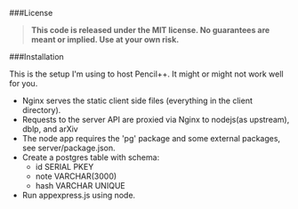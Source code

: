 ###License
>**This code is released under the MIT license. No guarantees are meant or implied. Use at your own risk.**

###Installation

This is the setup I'm using to host Pencil++. It might or might not work well for you.

* Nginx serves the static client side files (everything in the client directory).
* Requests to the server API are proxied via Nginx to nodejs(as upstream), dblp, and arXiv
* The node app requires the 'pg' package and some external packages, see server/package.json. 
* Create a postgres table with schema:
	* id SERIAL PKEY
	* note VARCHAR(3000)
	* hash VARCHAR UNIQUE
* Run appexpress.js using node.

